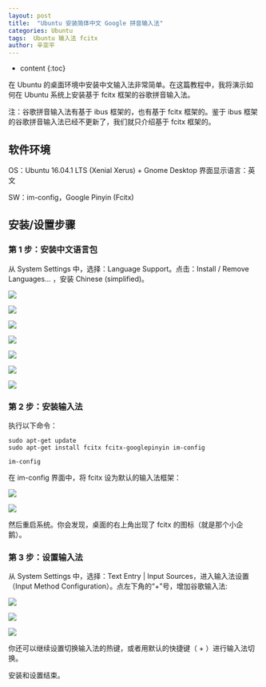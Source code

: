 ```yaml
---
layout: post
title:  "Ubuntu 安装简体中文 Google 拼音输入法"
categories: Ubuntu
tags:  Ubuntu 输入法 fcitx
author: 辛亚平
---
```


* content
{:toc}

在 Ubuntu 的桌面环境中安装中文输入法非常简单。在这篇教程中，我将演示如何在 Ubuntu 系统上安装基于 fcitx 框架的谷歌拼音输入法。

注：谷歌拼音输入法有基于 ibus 框架的，也有基于 fcitx 框架的。鉴于 ibus 框架的谷歌拼音输入法已经不更新了，我们就只介绍基于 fcitx 框架的。

## 软件环境

OS：Ubuntu 16.04.1 LTS (Xenial Xerus) + Gnome Desktop 界面显示语言：英文

SW：im-config，Google Pinyin (Fcitx)

## 安装/设置步骤

### 第 1 步：安装中文语言包

从 System Settings 中，选择：Language Support。点击：Install / Remove Languages... ，安装 Chinese (simplified)。

![](/attachment/daily/2016/1226/ubuntu-chinese-input-screenshots-s01-01.png)

![](/attachment/daily/2016/1226/ubuntu-chinese-input-screenshots-s01-02.png)

![](/attachment/daily/2016/1226/ubuntu-chinese-input-screenshots-s01-03.png)

![](/attachment/daily/2016/1226/ubuntu-chinese-input-screenshots-s01-04.png)

![](/attachment/daily/2016/1226/ubuntu-chinese-input-screenshots-s01-05.png)

![](/attachment/daily/2016/1226/ubuntu-chinese-input-screenshots-s01-06.png)

![](/attachment/daily/2016/1226/ubuntu-chinese-input-screenshots-s01-07.png)

### 第 2 步：安装输入法

执行以下命令：

```
sudo apt-get update
sudo apt-get install fcitx fcitx-googlepinyin im-config

im-config
```

在 im-config 界面中，将 fcitx 设为默认的输入法框架：

![](/attachment/daily/2016/1226/ubuntu-chinese-input-screenshots-s02-01.png)

![](/attachment/daily/2016/1226/ubuntu-chinese-input-screenshots-s02-02.png)

然后重启系统。你会发现，桌面的右上角出现了 fcitx 的图标（就是那个小企鹅）。

### 第 3 步：设置输入法

从 System Settings 中，选择：Text Entry \| Input Sources，进入输入法设置（Input Method Configuration）。点左下角的“+”号，增加谷歌输入法:

![](/attachment/daily/2016/1226/ubuntu-chinese-input-screenshots-s03-01.png)

![](/attachment/daily/2016/1226/ubuntu-chinese-input-screenshots-s03-02.png)

![](/attachment/daily/2016/1226/ubuntu-chinese-input-screenshots-s03-03.png)

你还可以继续设置切换输入法的热键，或者用默认的快捷键（<Ctrl> + <Space>）进行输入法切换。

安装和设置结束。
